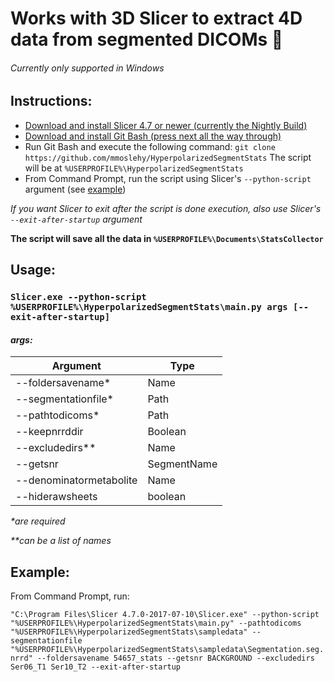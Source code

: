 # Works with 3D Slicer to extract 4D data from segmented DICOMs :cake:
###### Currently only supported in Windows

## Instructions:
- [Download and install Slicer 4.7 or newer (currently the Nightly Build)](http://download.slicer.org/)
- [Download and install Git Bash (press next all the way through)](https://git-scm.com/downloads)
- Run Git Bash and execute the following command:
	`git clone https://github.com/mmoslehy/HyperpolarizedSegmentStats`
The script will be at `%USERPROFILE%\HyperpolarizedSegmentStats`
- From Command Prompt, run the script using Slicer's `--python-script` argument (see [example](#example))


*If you want Slicer to exit after the script is done execution, also use Slicer's `--exit-after-startup` argument*


**The script will save all the data in `%USERPROFILE%\Documents\StatsCollector`**

## Usage:

### `Slicer.exe --python-script %USERPROFILE%\HyperpolarizedSegmentStats\main.py args [--exit-after-startup]`

#### **_args:_**

| Argument					| Type				|
| ------------------------- | ----------------- |
| --foldersavename\*		| Name				|
| --segmentationfile\*		| Path				|
| --pathtodicoms\*			| Path				|
| --keepnrrddir				| Boolean			|
| --excludedirs\*\*			| Name				|
| --getsnr					| SegmentName		|
| --denominatormetabolite	| Name				|
| --hiderawsheets			| boolean			|

_\*are required_

_\*\*can be a list of names_

## Example:

From Command Prompt, run:

`"C:\Program Files\Slicer 4.7.0-2017-07-10\Slicer.exe" --python-script "%USERPROFILE%\HyperpolarizedSegmentStats\main.py" --pathtodicoms "%USERPROFILE%\HyperpolarizedSegmentStats\sampledata" --segmentationfile "%USERPROFILE%\HyperpolarizedSegmentStats\sampledata\Segmentation.seg.nrrd" --foldersavename 54657_stats --getsnr BACKGROUND --excludedirs Ser06_T1 Ser10_T2 --exit-after-startup`